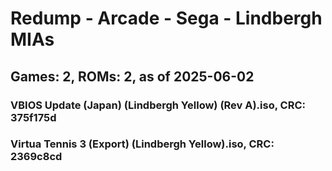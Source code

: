 # Redump - Arcade - Sega - Lindbergh MIAs
## Games: 2, ROMs: 2, as of 2025-06-02

### VBIOS Update (Japan) (Lindbergh Yellow) (Rev A).iso, CRC: 375f175d
### Virtua Tennis 3 (Export) (Lindbergh Yellow).iso, CRC: 2369c8cd
